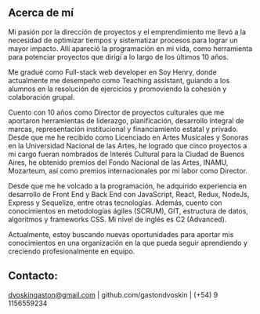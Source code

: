 ## Acerca de mí
Mi pasión por la dirección de proyectos y el emprendimiento me llevó a la necesidad de optimizar tiempos y sistematizar procesos para lograr un mayor impacto. Allí apareció la programación en mi vida, como herramienta para potenciar proyectos que dirigí a lo largo de los últimos 10 años. 

Me gradué como Full-stack web developer en Soy Henry, donde actualmente me desempeño como Teaching assistant, guiando a los alumnos en la resolución de ejercicios y promoviendo la cohesión y colaboración grupal. 

Cuento con 10 años como Director de proyectos culturales que me aportaron herramientas de liderazgo, planificación, desarrollo integral de marcas, representación institucional y financiamiento estatal y privado. Desde que me he recibido como Licenciado en Artes Musicales y Sonoras en la Universidad Nacional de las Artes, he logrado que cinco proyectos a mi cargo fueran nombrados de Interés Cultural para la Ciudad de Buenos Aires, he obtenido premios del Fondo Nacional de las Artes, INAMU, Mozarteum, así como premios internacionales por mi labor como Director. 

Desde que me he volcado a la programación, he adquirido experiencia en desarrollo de Front End y Back End con JavaScript, React, Redux, NodeJs, Express y Sequelize, entre otras tecnologías. Además, cuento con conocimientos en metodologías ágiles (SCRUM), GIT, estructura de datos, algoritmos y frameworks CSS. Mi nivel de inglés es C2 (Advanced).

Actualmente, estoy buscando nuevas oportunidades para aportar mis conocimientos en una organización en la que pueda seguir aprendiendo y creciendo profesionalmente en equipo. 


## Contacto: 
dvoskingaston@gmail.com | github.com/gastondvoskin | (+54) 9 1156559234 

<!--
**gastondvoskin/gastondvoskin** is a ✨ _special_ ✨ repository because its `README.md` (this file) appears on your GitHub profile.

Here are some ideas to get you started:

- 🔭 I’m currently working on ...
- 🌱 I’m currently learning ...
- 👯 I’m looking to collaborate on ...
- 🤔 I’m looking for help with ...
- 💬 Ask me about ...
- 📫 How to reach me: ...
- 😄 Pronouns: ...
- ⚡ Fun fact: ...
-->
